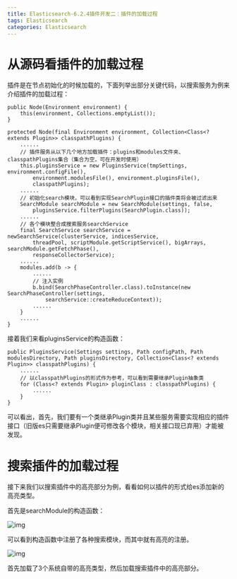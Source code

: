 ```yaml
---
title: Elasticsearch-6.2.4插件开发二：插件的加载过程
tags: Elasticsearch
categories: Elasticsearch
---
```


# 从源码看插件的加载过程

插件是在节点初始化的时候加载的，下面列举出部分关键代码，以搜索服务为例来介绍插件的加载过程：

```
public Node(Environment environment) {
    this(environment, Collections.emptyList());
}

protected Node(final Environment environment, Collection<Class<? extends Plugin>> classpathPlugins) {
    ......
    // 插件服务从以下几个地方加载插件：plugins和modules文件夹、classpathPlugins集合（集合为空，可在开发时使用）
    this.pluginsService = new PluginsService(tmpSettings, environment.configFile(), 
        environment.modulesFile(), environment.pluginsFile(), 
        classpathPlugins);
    ......
    // 初始化search模块，可以看到实现SearchPlugin接口的插件类将会被过滤出来
    SearchModule searchModule = new SearchModule(settings, false,
        pluginsService.filterPlugins(SearchPlugin.class));
    ......
    // 各个模块整合成搜索服务searchService
    final SearchService searchService = newSearchService(clusterService, indicesService,
        threadPool, scriptModule.getScriptService(), bigArrays, searchModule.getFetchPhase(),
        responseCollectorService);
    ......
    modules.add(b -> {
        ......
        // 注入实例
        b.bind(SearchPhaseController.class).toInstance(new SearchPhaseController(settings,
            searchService::createReduceContext));
        ......
    }
    ......
}
```

接着我们来看pluginsService的构造函数：

```
public PluginsService(Settings settings, Path configPath, Path modulesDirectory, Path pluginsDirectory, Collection<Class<? extends Plugin>> classpathPlugins) {
    ......
    // 以classpathPlugins的形式作为参考，可以看到需要继承Plugin抽象类
    for (Class<? extends Plugin> pluginClass : classpathPlugins) {
        ......
    }
}
```

可以看出，首先，我们要有一个类继承Plugin类并且某些服务需要实现相应的插件接口（旧版es只需要继承Plugin便可修改各个模块，相关接口现已弃用）才能被发现。

# 搜索插件的加载过程

接下来我们以搜索插件中的高亮部分为例，看看如何以插件的形式给es添加新的高亮类型。

首先是searchModule的构造函数：

![img](http://www.wziyang.cn/wordpress/wp-content/uploads/2018/07/searchModule构造函数.png)

可以看到构造函数中注册了各种搜索模块，而其中就有高亮的注册。

![img](http://www.wziyang.cn/wordpress/wp-content/uploads/2018/07/searchModule中高亮插件加载.png)

首先加载了3个系统自带的高亮类型，然后加载搜索插件中的高亮部分。

 